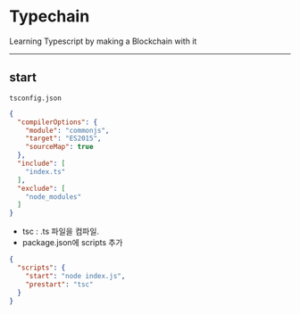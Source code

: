 # Typechain

Learning Typescript by making a Blockchain with it

---

## start

`tsconfig.json`

```json
{
  "compilerOptions": {
    "module": "commonjs",
    "target": "ES2015",
    "sourceMap": true
  },
  "include": [
    "index.ts"
  ],
  "exclude": [
    "node_modules"
  ]
}
```

- tsc : .ts 파일을 컴파일.
- package.json에 scripts 추가
```json
{
  "scripts": {
    "start": "node index.js",
    "prestart": "tsc"
  }
}
```
